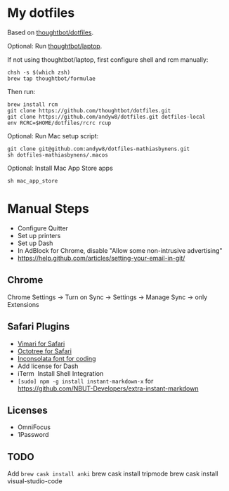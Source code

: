 # My dotfiles

Based on [thoughtbot/dotfiles](https://github.com/thoughtbot/dotfiles).

Optional: Run [thoughtbot/laptop](https://github.com/thoughtbot/laptop).

If not using thoughtbot/laptop, first configure shell and rcm manually:

```
chsh -s $(which zsh)
brew tap thoughtbot/formulae
```

Then run:
```
brew install rcm
git clone https://github.com/thoughtbot/dotfiles.git
git clone https://github.com/andyw8/dotfiles.git dotfiles-local
env RCRC=$HOME/dotfiles/rcrc rcup
```

Optional: Run Mac setup script:
```
git clone git@github.com:andyw8/dotfiles-mathiasbynens.git
sh dotfiles-mathiasbynens/.macos
```

Optional: Install Mac App Store apps
```
sh mac_app_store
```

# Manual Steps

* Configure Quitter
* Set up printers
* Set up Dash
* In AdBlock for Chrome, disable "Allow some non-intrusive advertising"
* https://help.github.com/articles/setting-your-email-in-git/

## Chrome

Chrome Settings -> Turn on Sync -> Settings -> Manage Sync -> only Extensions

## Safari Plugins

* [Vimari for Safari](https://github.com/guyht/vimari/releases/latest)
* [Octotree for Safari](https://github.com/buunguyen/octotree)
* [Inconsolata font for coding](https://www.google.com/fonts#UsePlace:use/Collection:Inconsolata)
* Add license for Dash
* iTerm ­ Install Shell Integration
* `[sudo] npm -g install instant-markdown-x` for https://github.com/NBUT-Developers/extra-instant-markdown

## Licenses

* OmniFocus
* 1Password

## TODO

Add `brew cask install anki`
brew cask install tripmode
brew cask install visual-studio-code

